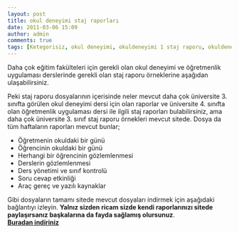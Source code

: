 ```yaml
---
layout: post
title: okul deneyimi staj raporları
date: 2011-03-06 15:09
author: admin
comments: true
tags: [Ketegorisiz, okul deneyimi, okuldeneyimi 1 staj raporu, okuldeneyimi sayj raporu indir, satj raporları, staj raporu indir]
---
```

Daha çok eğitim fakülteleri için gerekli olan okul deneyimi ve öğretmenlik uygulaması derslerinde gerekli olan staj raporu örneklerine aşağıdan ulaşabilirsiniz.

Peki staj raporu dosyalarının içerisinde neler mevcut daha çok üniversite 3. sınıfta görülen okul deneyimi dersi için olan raporlar ve üniversite 4. sınıfta olan öğretmenlik uygulaması dersi ile ilgili staj raporları bulabilirsiniz, ama daha çok üniversite 3. sınıf staj raporu örnekleri mevcut sitede. Dosya da tüm haftaların raporları mevcut bunlar;
<ul>
	<li>Öğretmenin okuldaki bir günü</li>
	<li>Öğrencinin okuldaki bir günü</li>
	<li>Herhangi bir öğrencinin gözlemlenmesi</li>
	<li>Derslerin gözlemlenmesi</li>
	<li>Ders yönetimi ve sınıf kontrolü</li>
	<li>Soru cevap etkinliği</li>
	<li>Araç gereç ve yazılı kaynaklar</li>
</ul>
Gibi dosyaların tamamı sitede mevcut dosyaları indirmek için aşağıdaki bağlantıyı izleyin. <strong>Yalnız sizden ricam sizde kendi raporlarınızı sitede paylaşırsanız başkalarına da fayda sağlamış olursunuz</strong>.

<div id="dosya"> <a class="myl" title="okul deneyimi staj raporu örnekleri indir." href="http://www.egitimvaktim.com/dosyalar/2011/03/staj-raporlari.zip" target="_blank"><strong>Buradan indiriniz</strong></a> </div>

&nbsp;
<p class="not"><strong>
</strong></p>
